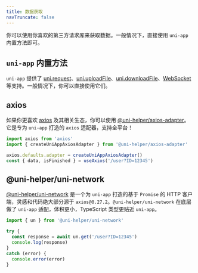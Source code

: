 ```yaml
---
title: 数据获取
navTruncate: false
---
```


你可以使用你喜欢的第三方请求库来获取数据。一般情况下，直接使用 `uni-app` 内置方法即可。

## `uni-app` 内置方法

`uni-app` 提供了 [uni.request](https://uniapp.dcloud.net.cn/api/request/request.html)、[uni.uploadFile](https://uniapp.dcloud.net.cn/api/request/network-file.html#uploadfile)、[uni.downloadFile](https://uniapp.dcloud.net.cn/api/request/network-file.html#downloadfile)、[WebSocket](https://uniapp.dcloud.net.cn/api/request/websocket.html) 等支持。一般情况下，你可以直接使用它们。

## axios

如果你更喜欢 [axios](https://github.com/axios/axios) 及其相关生态，你可以使用 [@uni-helper/axios-adapter](https://github.com/uni-helper/axios-adapter)。它是专为 `uni-app` 打造的 `axios` 适配器，支持全平台！

```ts
import axios from 'axios'
import { createUniAppAxiosAdapter } from '@uni-helper/axios-adapter'

axios.defaults.adapter = createUniAppAxiosAdapter()
const { data, isFinished } = useAxios('/user?ID=12345')
```

## @uni-helper/uni-network

[@uni-helper/uni-network](https://github.com/uni-helper/uni-network) 是一个为 `uni-app` 打造的基于 `Promise` 的 HTTP 客户端，灵感和代码绝大部分源于 `axios@0.27.2`。`@uni-helper/uni-network` 在底层做了 `uni-app` 适配，体积更小，TypeScript 类型更贴近 `uni-app`。

```ts
import { un } from '@uni-helper/uni-network'

try {
  const response = await un.get('/user?ID=12345')
  console.log(response)
}
catch (error) {
  console.error(error)
}
```
